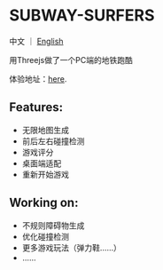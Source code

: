 # SUBWAY-SURFERS

中文 ｜ [English](https://github.com/DanielLin0516/SUBWAY-SURFERS)

用Threejs做了一个PC端的地铁跑酷

体验地址：[here](https://subway-surfers-threejs.vercel.app/).



## Features:

- 无限地图生成
- 前后左右碰撞检测
- 游戏评分
- 桌面端适配
- 重新开始游戏

## Working on:

- 不规则障碍物生成
- 优化碰撞检测
- 更多游戏玩法（弹力鞋……）
- ……
